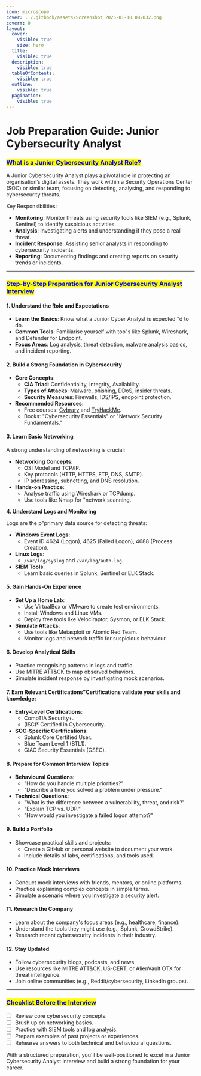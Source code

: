```yaml
---
icon: microscope
cover: ../.gitbook/assets/Screenshot 2025-01-10 082032.png
coverY: 0
layout:
  cover:
    visible: true
    size: hero
  title:
    visible: true
  description:
    visible: true
  tableOfContents:
    visible: true
  outline:
    visible: true
  pagination:
    visible: true
---
```


# Job Preparation Guide: Junior Cybersecurity Analyst

### <mark style="color:blue;">**What is a Junior Cybersecurity Analyst Role?**</mark>

A Junior Cybersecurity Analyst plays a pivotal role in protecting an organisation’s digital assets. They work within a Security Operations Center (SOC) or similar team, focusing on detecting, analysing, and responding to cybersecurity threats.

Key Responsibilities:

* **Monitoring**: Monitor threats using security tools like SIEM (e.g., Splunk, Sentinel) to identify suspicious activities.
* **Analysis**: Investigating alerts and understanding if they pose a real threat.
* **Incident Response**: Assisting senior analysts in responding to cybersecurity incidents.
* **Reporting**: Documenting findings and creating reports on security trends or incidents.

***

### <mark style="color:blue;">**Step-by-Step Preparation for Junior Cybersecurity Analyst Interview**</mark>

#### **1. Understand the Role and Expectations**

* **Learn the Basics**: Know what a Junior Cyber Analyst is expected "d to do.
* **Common Tools**: Familiarise yourself with too"s like Splunk, Wireshark, and Defender for Endpoint.
* **Focus Areas**: Log analysis, threat detection, malware analysis basics, and incident reporting.

#### **2. Build a Strong Foundation in Cybersecurity**

* **Core Concepts**:
  * **CIA Triad**: Confidentiality, Integrity, Availability.
  * **Types of Attacks**: Malware, phishing, DDoS, insider threats.
  * **Security Measures**: Firewalls, IDS/IPS, endpoint protection.
* **Recommended Resources**:
  * Free courses: [Cybrary](https://cybrary.it) and [TryHackMe](https://tryhackme.com).
  * Books: "Cybersecurity Essentials" or "Network Security Fundamentals."

#### **3. Learn Basic Networking**

A strong understanding of networking is crucial:

* **Networking Concepts**:
  * OSI Model and TCP/IP.
  * Key protocols (HTTP, HTTPS, FTP, DNS, SMTP).
  * IP addressing, subnetting, and DNS resolution.
* **Hands-on Practice**:
  * Analyse traffic using Wireshark or TCPdump.
  * Use tools like Nmap for "network scanning.

**4. Understand Logs and Monitoring**

Logs are the p"primary data source for detecting threats:

* **Windows Event Logs**:
  * Event ID 4624 (Logon), 4625 (Failed Logon), 4688 (Process Creation).
* **Linux Logs**:
  * `/var/log/syslog` and `/var/log/auth.log`.
* **SIEM Tools**:
  * Learn basic queries in Splunk, Sentinel or ELK Stack.

#### **5. Gain Hands-On Experience**

* **Set Up a Home Lab**:
  * Use VirtualBox or VMware to create test environments.
  * Install Windows and Linux VMs.
  * Deploy free tools like Velociraptor, Sysmon, or ELK Stack.
* **Simulate Attacks**:
  * Use tools like Metasploit or Atomic Red Team.
  * Monitor logs and network traffic for suspicious behaviour.

#### **6. Develop Analytical Skills**

* Practice recognising patterns in logs and traffic.
* Use MITRE ATT\&CK to map observed behaviors.
* Simulate incident response by investigating mock scenarios.

#### **7. Earn Relevant Certifications**"Certifications validate your skills and knowledge:

* **Entry-Level Certifications**:
  * CompTIA Security+.
  * (ISC)² Certified in Cybersecurity.
* **SOC-Specific Certifications**:
  * Splunk Core Certified User.
  * Blue Team Level 1 (BTL1).
  * GIAC Security Essentials (GSEC).

#### **8. Prepare for Common Interview Topics**

* **Behavioural Questions**:
  * "How do you handle multiple priorities?"
  * "Describe a time you solved a problem under pressure."
* **Technical Questions**:
  * "What is the difference between a vulnerability, threat, and risk?"
  * "Explain TCP vs. UDP."
  * "How would you investigate a failed logon attempt?"

#### **9. Build a Portfolio**

* Showcase practical skills and projects:
  * Create a GitHub or personal website to document your work.
  * Include details of labs, certifications, and tools used.

#### **10. Practice Mock Interviews**

* Conduct mock interviews with friends, mentors, or online platforms.
* Practice explaining complex concepts in simple terms.
* Simulate a scenario where you investigate a security alert.

#### **11. Research the Company**

* Learn about the company's focus areas (e.g., healthcare, finance).
* Understand the tools they might use (e.g., Splunk, CrowdStrike).
* Research recent cybersecurity incidents in their industry.

#### **12. Stay Updated**

* Follow cybersecurity blogs, podcasts, and news.
* Use resources like MITRE ATT\&CK, US-CERT, or AlienVault OTX for threat intelligence.
* Join online communities (e.g., Reddit/cybersecurity, LinkedIn groups).

***

### <mark style="color:blue;">**Checklist Before the Interview**</mark>

* [ ] Review core cybersecurity concepts.
* [ ] Brush up on networking basics.
* [ ] Practice with SIEM tools and log analysis.
* [ ] Prepare examples of past projects or experiences.
* [ ] Rehearse answers to both technical and behavioural questions.

With a structured preparation, you'll be well-positioned to excel in a Junior Cybersecurity Analyst interview and build a strong foundation for your career.&#x20;
